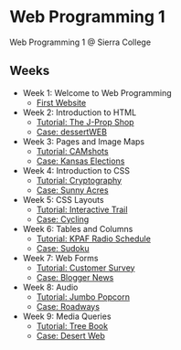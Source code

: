 # Web Programming 1

Web Programming 1 @ Sierra College

## Weeks

-   Week 1: Welcome to Web Programming
    -   [First Website](/week_1)
-   Week 2: Introduction to HTML
    -   [Tutorial: The J-Prop Shop](/week_2/tutorial)
    -   [Case: dessertWEB](/week_2/case_3)
-   Week 3: Pages and Image Maps
    -   [Tutorial: CAMshots](/week_3/tutorial)
    -   [Case: Kansas Elections](/week_3/case_3)
-   Week 4: Introduction to CSS
    -   [Tutorial: Cryptography](/week_4/tutorial)
    -   [Case: Sunny Acres](/week_4/case_1)
-   Week 5: CSS Layouts
    -   [Tutorial: Interactive Trail](/week_5/tutorial)
    -   [Case: Cycling](/week_5/case_3)
-   Week 6: Tables and Columns
    -   [Tutorial: KPAF Radio Schedule](/week_6/tutorial)
    -   [Case: Sudoku](/week_6/case_1)
-   Week 7: Web Forms
    -   [Tutorial: Customer Survey](/week_7/tutorial)
    -   [Case: Blogger News](/week_7/case_1)
-   Week 8: Audio
    -   [Tutorial: Jumbo Popcorn](/week_8/tutorial)
    -   [Case: Roadways](/week_8/case_2)
-   Week 9: Media Queries
    -   [Tutorial: Tree Book](/week_9/tutorial)
    -   [Case: Desert Web](/week_9/case_1)
